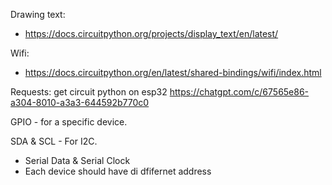Drawing text:
* https://docs.circuitpython.org/projects/display_text/en/latest/

Wifi:
* https://docs.circuitpython.org/en/latest/shared-bindings/wifi/index.html

Requests:
get circuit python on esp32
https://chatgpt.com/c/67565e86-a304-8010-a3a3-644592b770c0

GPIO - for a specific device.

SDA & SCL - For I2C.
- Serial Data & Serial Clock
- Each device should have di dfifernet address
